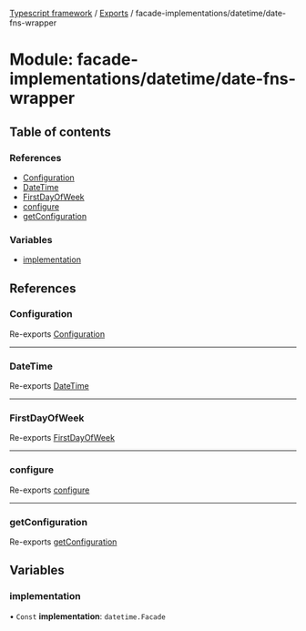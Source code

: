 [Typescript framework](../index.md) / [Exports](../modules.md) / facade-implementations/datetime/date-fns-wrapper

# Module: facade-implementations/datetime/date-fns-wrapper

## Table of contents

### References

- [Configuration](facade_implementations_datetime_date_fns_wrapper.md#configuration)
- [DateTime](facade_implementations_datetime_date_fns_wrapper.md#datetime)
- [FirstDayOfWeek](facade_implementations_datetime_date_fns_wrapper.md#firstdayofweek)
- [configure](facade_implementations_datetime_date_fns_wrapper.md#configure)
- [getConfiguration](facade_implementations_datetime_date_fns_wrapper.md#getconfiguration)

### Variables

- [implementation](facade_implementations_datetime_date_fns_wrapper.md#implementation)

## References

### Configuration

Re-exports [Configuration](../interfaces/facade_implementations_datetime_date_fns_wrapper_DateTime.Configuration.md)

___

### DateTime

Re-exports [DateTime](../classes/facade_implementations_datetime_date_fns_wrapper_DateTime.DateTime.md)

___

### FirstDayOfWeek

Re-exports [FirstDayOfWeek](facade_implementations_datetime_date_fns_wrapper_DateTime.md#firstdayofweek)

___

### configure

Re-exports [configure](facade_implementations_datetime_date_fns_wrapper_DateTime.md#configure)

___

### getConfiguration

Re-exports [getConfiguration](facade_implementations_datetime_date_fns_wrapper_DateTime.md#getconfiguration)

## Variables

### implementation

• `Const` **implementation**: `datetime.Facade`
